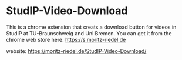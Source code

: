 # StudIP-Video-Download
This is a chrome extension that creats a download button for videos in StudIP at TU-Braunschweig and Uni Bremen.
You can get it from the chrome web store here: https://s.moritz-riedel.de

website: https://moritz-riedel.de/StudIP-Video-Download/
